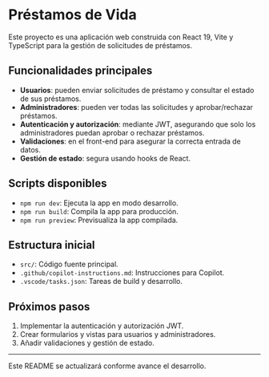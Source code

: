 # Préstamos de Vida

Este proyecto es una aplicación web construida con React 19, Vite y TypeScript para la gestión de solicitudes de préstamos.

## Funcionalidades principales
- **Usuarios**: pueden enviar solicitudes de préstamo y consultar el estado de sus préstamos.
- **Administradores**: pueden ver todas las solicitudes y aprobar/rechazar préstamos.
- **Autenticación y autorización**: mediante JWT, asegurando que solo los administradores puedan aprobar o rechazar préstamos.
- **Validaciones**: en el front-end para asegurar la correcta entrada de datos.
- **Gestión de estado**: segura usando hooks de React.

## Scripts disponibles
- `npm run dev`: Ejecuta la app en modo desarrollo.
- `npm run build`: Compila la app para producción.
- `npm run preview`: Previsualiza la app compilada.

## Estructura inicial
- `src/`: Código fuente principal.
- `.github/copilot-instructions.md`: Instrucciones para Copilot.
- `.vscode/tasks.json`: Tareas de build y desarrollo.

## Próximos pasos
1. Implementar la autenticación y autorización JWT.
2. Crear formularios y vistas para usuarios y administradores.
3. Añadir validaciones y gestión de estado.

---

Este README se actualizará conforme avance el desarrollo.

